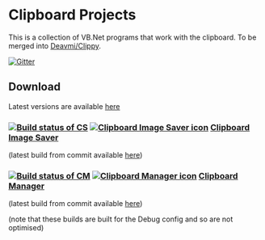 # Clipboard Projects
This is a collection of VB.Net programs that work with the clipboard. To be merged into [Deavmi/Clippy](https://github.com/Walkman-Mirror/Clippy).

[![Gitter](https://badges.gitter.im/Join%20Chat.svg)](https://gitter.im/Walkman100/Walkman?utm_source=badge&utm_medium=badge&utm_campaign=pr-badge&utm_content=badge)

## Download
Latest versions are available [here](https://github.com/Walkman100/Clipboard-Projects/releases)

### [![Build status of CS](https://ci.appveyor.com/api/projects/status/g32gra4rxcwlrwqr)](https://ci.appveyor.com/project/Walkman100/clipboard-projects) [![Clipboard Image Saver icon](https://raw.githubusercontent.com/Walkman100/Clipboard-Projects/master/ClipboardSaver/paste.ico "Clipboard Image Saver icon")](https://raw.githubusercontent.com/Walkman100/Clipboard-Projects/master/ClipboardSaver/paste.ico) [Clipboard Image Saver](https://github.com/Walkman100/Clipboard-Projects/blob/master/ClipboardSaver/README.md)
(latest build from commit available [here](https://ci.appveyor.com/project/Walkman100/Clipboard-Projects/build/artifacts))

### [![Build status of CM](https://ci.appveyor.com/api/projects/status/g5rgh4tfm5fvk1ky)](https://ci.appveyor.com/project/Walkman100/clipboard-projects-844) [![Clipboard Manager icon](https://raw.githubusercontent.com/Walkman100/Clipboard-Projects/master/ClipboardManager/My%20Project/animationmanager.ico "Clipboard Manager icon")](https://raw.githubusercontent.com/Walkman100/Clipboard-Projects/master/ClipboardManager/My%20Project/animationmanager.ico) [Clipboard Manager](https://github.com/Walkman100/Clipboard-Projects/blob/master/ClipboardManager/README.md)
(latest build from commit available [here](https://ci.appveyor.com/project/Walkman100/Clipboard-Projects-844/build/artifacts))

(note that these builds are built for the Debug config and so are not optimised)
